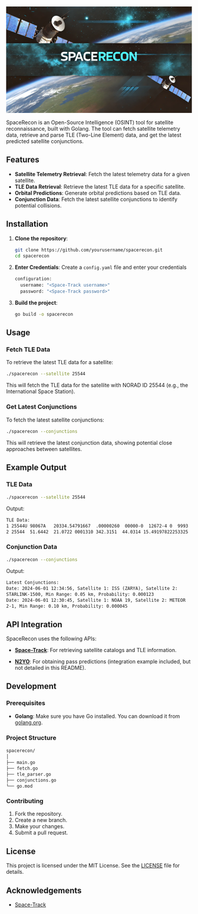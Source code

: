 ![SpaceRecon Logo](/assets/spacerecon-logo.png)

SpaceRecon is an Open-Source Intelligence (OSINT) tool for satellite reconnaissance, built with Golang. The tool can fetch satellite telemetry data, retrieve and parse TLE (Two-Line Element) data, and get the latest predicted satellite conjunctions.

## Features

- **Satellite Telemetry Retrieval**: Fetch the latest telemetry data for a given satellite.
- **TLE Data Retrieval**: Retrieve the latest TLE data for a specific satellite.
- **Orbital Predictions**: Generate orbital predictions based on TLE data.
- **Conjunction Data**: Fetch the latest satellite conjunctions to identify potential collisions.

## Installation

1. **Clone the repository**:

    ```sh
    git clone https://github.com/yourusername/spacerecon.git
    cd spacerecon
    ```

2. **Enter Credentials**:
    Create a `config.yaml` file and enter your credentials

    ```sh
    configuration:
      username: "<Space-Track username>"
      password: "<Space-Track password>"
    ```

3. **Build the project**:

    ```sh
    go build -o spacerecon
    ```

## Usage

### Fetch TLE Data

To retrieve the latest TLE data for a satellite:

```sh
./spacerecon --satellite 25544
```

This will fetch the TLE data for the satellite with NORAD ID 25544 (e.g., the International Space Station).

### Get Latest Conjunctions

To fetch the latest satellite conjunctions:

```sh
./spacerecon --conjunctions
```

This will retrieve the latest conjunction data, showing potential close approaches between satellites.

## Example Output

### TLE Data

```sh
./spacerecon --satellite 25544
```

Output:

```
TLE Data:
1 25544U 98067A   20334.54791667  .00000260  00000-0  12672-4 0  9993
2 25544  51.6442  21.0722 0001310 342.3151  44.0314 15.49197822253325
```

### Conjunction Data

```sh
./spacerecon --conjunctions
```

Output:

```
Latest Conjunctions:
Date: 2024-06-01 12:34:56, Satellite 1: ISS (ZARYA), Satellite 2: STARLINK-1500, Min Range: 0.05 km, Probability: 0.000123
Date: 2024-06-01 12:30:45, Satellite 1: NOAA 19, Satellite 2: METEOR 2-1, Min Range: 0.10 km, Probability: 0.000045
```

## API Integration

SpaceRecon uses the following APIs:

- **[Space-Track](https://www.space-track.org/)**: For retrieving satellite catalogs and TLE information.

- **[N2YO](https://www.n2yo.com/)**: For obtaining pass predictions (integration example included, but not detailed in this README).

## Development

### Prerequisites

- **Golang**: Make sure you have Go installed. You can download it from [golang.org](https://golang.org/dl/).

### Project Structure

```
spacerecon/
│
├── main.go
├── fetch.go
├── tle_parser.go
├── conjunctions.go
└── go.mod
```

### Contributing

1. Fork the repository.
2. Create a new branch.
3. Make your changes.
4. Submit a pull request.

## License

This project is licensed under the MIT License. See the [LICENSE](LICENSE) file for details.

## Acknowledgements

- [Space-Track](https://www.space-track.org/)

